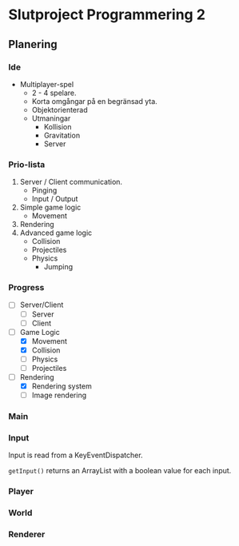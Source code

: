 # Slutproject Programmering 2

## Planering

### Ide

* Multiplayer-spel
	* 2 - 4 spelare.
	* Korta omgångar på en begränsad yta.
	* Objektorienterad
	* Utmaningar
		* Kollision
		* Gravitation
		* Server

### Prio-lista

1. Server / Client communication.
	* Pinging
	* Input / Output
2. Simple game logic
	* Movement
3. Rendering
4. Advanced game logic
	* Collision
	* Projectiles
	* Physics
		* Jumping


### Progress

- [ ] Server/Client
	- [ ] Server
	- [ ] Client
- [ ] Game Logic
	- [x] Movement
	- [x] Collision
	- [ ] Physics
	- [ ] Projectiles
- [ ] Rendering
    - [x] Rendering system
	- [ ] Image rendering

### Main


### Input
Input is read from a KeyEventDispatcher.

`getInput()` returns an ArrayList with a boolean value for each input.

### Player


### World

### Renderer